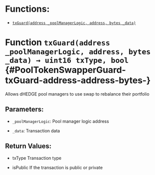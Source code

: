 

# Functions:
- [`txGuard(address _poolManagerLogic, address, bytes _data)`](#PoolTokenSwapperGuard-txGuard-address-address-bytes-)



# Function `txGuard(address _poolManagerLogic, address, bytes _data) → uint16 txType, bool` {#PoolTokenSwapperGuard-txGuard-address-address-bytes-}
Allows dHEDGE pool managers to use swap to rebalance their portfolio


## Parameters:
- `_poolManagerLogic`: Pool manager logic address

- `_data`: Transaction data


## Return Values:
- txType Transaction type

- isPublic If the transaction is public or private


